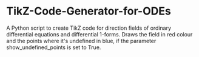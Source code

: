 # TikZ-Code-Generator-for-ODEs
A Python script to create TikZ code for direction fields of ordinary differential equations and differential 1-forms. 
Draws the field in red colour and the points where it's undefined in blue, if the parameter show_undefined_points is set to True. 
